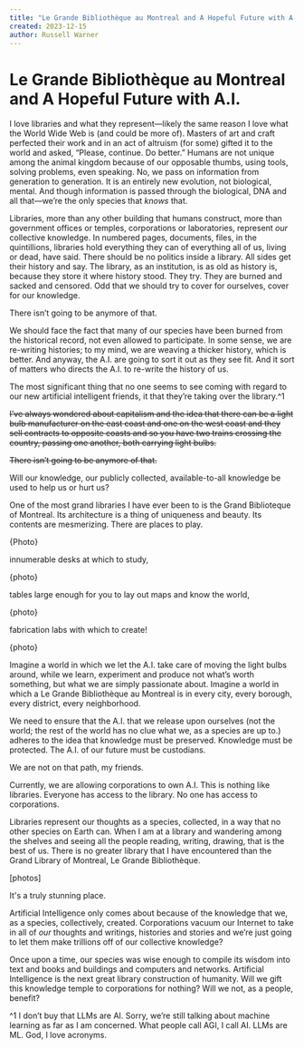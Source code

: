 ```yaml
---
title: "Le Grande Bibliothèque au Montreal and A Hopeful Future with A.I."
created: 2023-12-15
author: Russell Warner
---
```


# Le Grande Bibliothèque au Montreal and A Hopeful Future with A.I.

I love libraries and what they represent—likely the same reason I love what the World Wide Web is (and could be more of). Masters of art and craft perfected their work and in an act of altruism (for some) gifted it to the world and asked, “Please, continue. Do better.” Humans are not unique among the animal kingdom because of our opposable thumbs, using tools, solving problems, even speaking. No, we pass on information from generation to generation. It is an entirely new evolution, not biological, mental. And though information is passed through the biological, DNA and all that—we’re the only species that *knows* that.

Libraries, more than any other building that humans construct, more than government offices or temples, corporations or laboratories, represent *our* collective knowledge. In numbered pages, documents, files, in the quintillions, libraries hold everything they can of everything all of us, living or dead, have said. There should be no politics inside a library. All sides get their history and say. The library, as an institution, is as old as history is, because they store it where history stood. They try. They are burned and sacked and censored. Odd that we should try to cover for ourselves, cover for our knowledge.

There isn’t going to be anymore of that.

We should face the fact that many of our species have been burned from the historical record, not even allowed to participate. In some sense, we are re-writing histories; to my mind, we are weaving a thicker history, which is better. And anyway, the A.I. are going to sort it out as they see fit. And it sort of matters who directs the A.I. to re-write the history of us.

The most significant thing that no one seems to see coming with regard to our new artificial intelligent friends, it that they’re taking over the library.^1

~~I’ve always wondered about capitalism and the idea that there can be a light bulb manufacturer on the east coast and one on the west coast and they sell contracts to opposite coasts and so you have two trains crossing the country, passing one another, both carrying light bulbs.~~

~~There isn’t going to be anymore of that.~~

Will our knowledge, our publicly collected, available-to-all knowledge be used to help us or hurt us?

One of the most grand libraries I have ever been to is the Grand Biblioteque of Montreal. Its architecture is a thing of uniqueness and beauty. Its contents are mesmerizing. There are places to play.

{Photo}

innumerable desks at which to study,

{photo}

tables large enough for you to lay out maps and know the world,

{photo}

fabrication labs with which to create!

{photo}

Imagine a world in which we let the A.I. take care of moving the light bulbs around, while we learn, experiment and produce not what’s worth something, but what we are simply passionate about. Imagine a world in which a Le Grande Bibliothèque au Montreal is in every city, every borough, every district, every neighborhood.

We need to ensure that the A.I. that we release upon ourselves (not the world; the rest of the world has no clue what we, as a species are up to.) adheres to the idea that knowledge must be preserved. Knowledge must be protected. The A.I. of our future must be custodians.

We are not on that path, my friends.

Currently, we are allowing corporations to own A.I. This is nothing like libraries. Everyone has access to the library. No one has access to corporations.

Libraries represent our thoughts as a species, collected, in a way that no other species on Earth can. When I am at a library and wandering among the shelves and seeing all the people reading, writing, drawing, that is the best of us. There is no greater library that I have encountered than the Grand Library of Montreal, Le Grande Bibliothèque.

[photos]

It's a truly stunning place.

Artificial Intelligence only comes about because of the knowledge that we, as a species, collectively, created. Corporations vacuum our Internet to take in all of *our* thoughts and writings, histories and stories and we’re just going to let them make trillions off of our collective knowledge?

Once upon a time, our species was wise enough to compile its wisdom into text and books and buildings and computers and networks. Artificial Intelligence is the next great library construction of humanity. Will we gift this knowledge temple to corporations for nothing? Will we not, as a people, benefit? 

^1 I don’t buy that LLMs are AI. Sorry, we’re still talking about machine learning as far as I am concerned. What people call AGI, I call AI. LLMs are ML. God, I love acronyms.